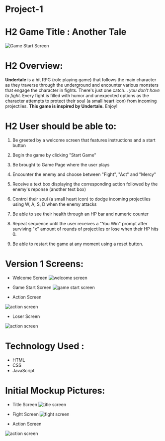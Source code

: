 # Project-1

# H2 Game Title : Another Tale

![Game Start Screen](Images/Project-1-game-start-screen.png)

# H2 Overview:

**Undertale** is a hit RPG (role playing game) that follows the main character as they traverse through the underground and encounter various monsters that engage the character in fights. There's just one catch... _you don't have to fight_.
Every fight is filled with humor and unexpected options as the character attempts to protect their soul (a small heart icon) from incoming projectiles. **This game is inspired by Undertale.** Enjoy!

# H2 User should be able to:

1.  Be greeted by a welcome screen that features instructions and a start button

2.  Begin the game by clicking "Start Game"

3.  Be brought to Game Page where the user plays

4.  Encounter the enemy and choose between "Fight", "Act" and "Mercy"

5.  Receive a text box displaying the corresponding action followed by the enemy's reponse (another text box)

6.  Control their soul (a small heart icon) to dodge incoming projectiles using W, A, S, D when the enemy attacks

7.  Be able to see their health through an HP bar and numeric counter

8.  Repeat sequence until the user receives a "You Win" prompt after surviving "x" amount of rounds of projectiles or lose when their HP hits 0.

9.  Be able to restart the game at any moment using a reset button.

# Version 1 Screens:

- Welcome Screen
  ![welcome screen](Images/Project-1-welcome-screen.png)

- Game Start Screen
  ![game start screen](Images/Project-1-game-start-screen.png)

- Action Screen

![action screen](Images/Project-1-action-screen.png)

- Loser Screen

![action screen](Images/Project-1-lose-screen.png)

# Technology Used :

- HTML
- CSS
- JavaScript

# Initial Mockup Pictures:

- Title Screen
  ![title screen](/Images/Game-Project%20title%20screen.jpeg)

- Fight Screen
  ![fight screen](/Images/Game%20Project%20Fight%20Screen.jpeg)

- Action Screen

![action screen](/Images/Game%20Project%20Action%20Screen.jpeg)
